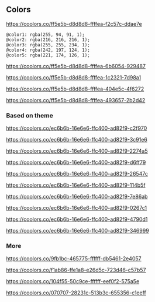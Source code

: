 ## Colors
https://coolors.co/ff5e5b-d8d8d8-ffffea-f2c57c-ddae7e

```less
@color1: rgba(255, 94, 91, 1);
@color2: rgba(216, 216, 216, 1);
@color3: rgba(255, 255, 234, 1);
@color4: rgba(242, 197, 124, 1);
@color5: rgba(221, 174, 126, 1);
```

https://coolors.co/ff5e5b-d8d8d8-ffffea-6b6054-929487

https://coolors.co/ff5e5b-d8d8d8-ffffea-1c2321-7d98a1

https://coolors.co/ff5e5b-d8d8d8-ffffea-404e5c-4f6272

https://coolors.co/ff5e5b-d8d8d8-ffffea-493657-2b2d42

### Based on theme

https://coolors.co/ec6b6b-16e6e6-ffc400-ad82f9-c2f970

https://coolors.co/ec6b6b-16e6e6-ffc400-ad82f9-3c91e6

https://coolors.co/ec6b6b-16e6e6-ffc400-ad82f9-2274a5

https://coolors.co/ec6b6b-16e6e6-ffc400-ad82f9-d6ff79

https://coolors.co/ec6b6b-16e6e6-ffc400-ad82f9-26547c

https://coolors.co/ec6b6b-16e6e6-ffc400-ad82f9-114b5f

https://coolors.co/ec6b6b-16e6e6-ffc400-ad82f9-7e86ab

https://coolors.co/ec6b6b-16e6e6-ffc400-ad82f9-0267c1

https://coolors.co/ec6b6b-16e6e6-ffc400-ad82f9-4790d1

https://coolors.co/ec6b6b-16e6e6-ffc400-ad82f9-346999

### More

https://coolors.co/9fb1bc-465775-ffffff-db5461-2e4057

https://coolors.co/f1ab86-ffe1a8-e26d5c-723d46-c57b57

https://coolors.co/104f55-50c9ce-ffffff-eef0f2-575a5e

https://coolors.co/070707-28231c-513b3c-655356-c1eeff